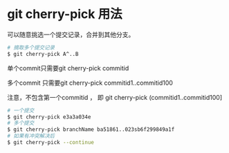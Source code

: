 # git cherry-pick 用法

可以随意挑选一个提交记录，合并到其他分支。

```sh
# 摘取多个提交记录
$ git cherry-pick A^..B
```

单个commit只需要git cherry-pick commitid

多个commit 只需要git cherry-pick commitid1..commitid100

注意，不包含第一个commitid ， 即  git cherry-pick (commitid1..commitid100]

```sh
# 一个提交
$ git cherry-pick e3a3a034e
# 多个提交
$ git cherry-pick branchName ba51861..023sb6f299849a1f
# 如果有冲突解决后
$ git cherry-pick --continue

```
